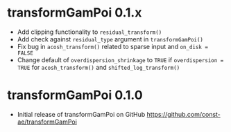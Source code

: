 # transformGamPoi 0.1.x

* Add clipping functionality to `residual_transform()`
* Add check against `residual_type` argument in `transformGamPoi()` 
* Fix bug in `acosh_transform()` related to sparse input and `on_disk = FALSE`
* Change default of `overdispersion_shrinkage` to `TRUE` if `overdispersion = TRUE` 
for `acosh_transform()` and `shifted_log_transform()`

# transformGamPoi 0.1.0

* Initial release of transformGamPoi on GitHub https://github.com/const-ae/transformGamPoi
